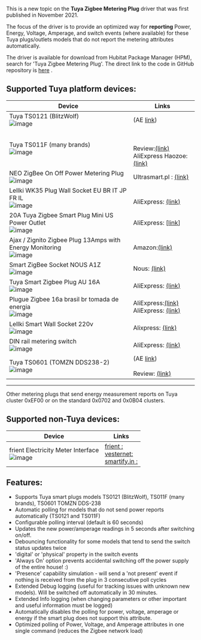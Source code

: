 This is a new topic on the **Tuya Zigbee Metering Plug** driver that was first published in November 2021.

The focus of the driver is to provide an optimized way for **reporting**  Power,  Energy,  Voltage, Amperage, and switch events (where available) for these Tuya plugs/outlets models that do not report the metering attributes automatically.

The driver is available for download from Hubitat Package Manager (HPM), search for 'Tuya Zigbee Metering Plug'.  The direct link to the code in GitHub repository is [here](https://raw.githubusercontent.com/kkossev/Hubitat/main/Drivers/Tuya%20Zigbee%20Metering%20Plug/Tuya%20Zigbee%20Metering%20Plug) .

## Supported Tuya platform devices:

|  Device |  Links |
|---|---|
| Tuya TS0121 (BlitzWolf) <br> ![image](https://user-images.githubusercontent.com/6189950/147770858-9dbc5b28-7e06-48ae-ab98-8a9c3477dd48.png) |  (AE [link](https://www.aliexpress.com/store/group/Zigbee-smart-socket/4685106_10000001855269.html?spm=a2g0o.detail.100008.16.77b67a1e7L07Tx)) |
| Tuya TS011F (many brands) <br> ![image](https://user-images.githubusercontent.com/6189950/147770322-e42d4f3f-47ff-4a21-9e90-3f3a98ba7241.png) | <br><br>Review:[(link)](https://investio.pro/tuya-smart-zigbee/) <br> AliExpress Haozoe: [(link)](https://www.aliexpress.com/item/1005002344798281.html) <br> | 
| NEO ZigBee On Off Power Metering Plug <br> ![image](https://user-images.githubusercontent.com/6189950/189312590-ed18639c-fc4a-4d7e-b51e-2fcb1e47c922.png)  | Ultrasmart.pl : [(link)](https://ultrasmart.pl/en_GB/p/NEO-ZigBee-On-Off-Power-Metering-Plug/81) | 
Lellki WK35 Plug Wall Socket EU BR IT JP FR IL <br> ![image](https://user-images.githubusercontent.com/6189950/167282480-825ad7cc-64fe-4bf9-b635-7168ee05690f.png) |  <br> AliExpress: [(link)](https://www.aliexpress.com/item/4001243518512.html) <br> |
| 20A Tuya Zigbee Smart Plug Mini US Power Outlet <br> ![image](https://user-images.githubusercontent.com/6189950/170115134-3b8368a4-3098-46aa-93b3-9b3ee2df5d98.png) | AliExpress: [[link](https://www.aliexpress.com/item/1005004128965720.html)] <br> |
| Ajax / Zignito Zigbee Plug 13Amps with Energy Monitoring <br> ![image](https://user-images.githubusercontent.com/6189950/189325364-856c3d3d-e4ed-4ca7-a288-b02a5d09ca18.png) |Amazon:[(link)]( https://www.amazon.co.uk/dp/B09N43BBC1?ref_=cm_sw_r_cp_ud_dp_YPHV2YS437AY5BXFVMSV) |
| Smart ZigBee Socket NOUS A1Z <br> ![image](https://user-images.githubusercontent.com/6189950/170118989-46f0757f-3afa-4d53-8096-25333b97b7f1.png)  | Nous: [(link)](https://shop.smarthome-europe.com/en/peripheriques/5261-nous-zigbee-30-smart-plug-consumption-metering-5907772033517.html) |
| Tuya Smart Zigbee Plug AU 16A <br> ![image](https://user-images.githubusercontent.com/6189950/189305196-b51cd908-a341-4553-a250-0a92dda71c52.png) | AliExpress: [(link)](https://www.aliexpress.com/item/1005004505868292.html) <br>   |
| Plugue Zigbee 16a brasil br tomada de energia <br> ![image](https://user-images.githubusercontent.com/6189950/189314116-6600399f-3437-4376-9edd-4cb81fa1220e.png) | AliExpress:[(link)](https://pt.aliexpress.com/item/1005004019211620.html) <br> AliExpress: [(link)](https://pt.aliexpress.com/item/1005003059126398.html)| 
| Lellki Smart Wall Socket 220v <br> ![image](https://user-images.githubusercontent.com/6189950/189319812-375f24a8-829d-4ae5-9ffe-d1e6c1ce0975.png) | Alixpress:  [(link)](https://www.aliexpress.com/item/1005003642268555.html)|
 | DIN rail metering switch <br> ![image](https://user-images.githubusercontent.com/6189950/189324623-fed488ca-2c3c-42a4-9dd9-0fb979e937dc.png) | AliExpress: [(link)](https://www.aliexpress.com/item/1005002983983361.html) |
| Tuya TS0601 (TOMZN DDS238-2) <br>  ![image](https://user-images.githubusercontent.com/6189950/147771140-a29c2401-9cd8-4e80-a777-93e0c5e183be.png) | (AE [link](https://www.aliexpress.com/item/1005002409588154.html)) <br><br>Review: [(link)](https://investio.pro/zigbee-gateway-tuya-single-phase/) |

--------------------------------------------------------------------

Other metering plugs that send energy measurement reports on Tuya cluster 0xEF00 or on the standard 0x0702 and 0x0B04 clusters.
## Supported non-Tuya devices:

|  Device |  Links |
|---|---|
|frient Electricity Meter Interface <br> ![image](https://user-images.githubusercontent.com/6189950/204120069-14db6023-5179-4ac0-8bc4-e3eff7258872.png) | [frient :]( https://frient.com/products/electricity-meter-interface/) <br> [vesternet: ](https://www.vesternet.com/en-eu/products/zigbee-frient-electricity-meter-interface) <br> [smartify.in : ](https://smartify.in/shop/switching/relays/energy-meter-modules/frient-electricity-meter-interface/) |


## Features:
- Supports Tuya smart plugs models TS0121 (BlitzWolf), TS011F (many brands), TS0601 TOMZN DDS-238
- Automatic polling for models that do not send power reports automatically (TS0121 and TS011F)
- Configurable polling interval (default is 60 seconds)
- Updates the new power/amperage readings in 5 seconds after switching on/off.
- Debouncing functionality for some models that tend to send the switch status updates twice
- 'digital' or 'physical' property in the switch events
- 'Always On' option prevents accidental switching off the power supply of the entire house! :) 
- 'Presence' capability simulation - will send a 'not present' event if nothing is received from the plug in 3 consecutive poll cycles
- Extended Debug logging (useful for tracking issues with unknown new models). Will be switched off automatically in 30 minutes.
- Extended Info logging (when changing parameters or other important and useful information must be logged)
- Automatically disables the polling for power, voltage, amperage or energy if the smart plug does not support this attribute.
- Optimized polling of Power, Voltage, and Amperage attributes in one single command (reduces the Zigbee network load)
